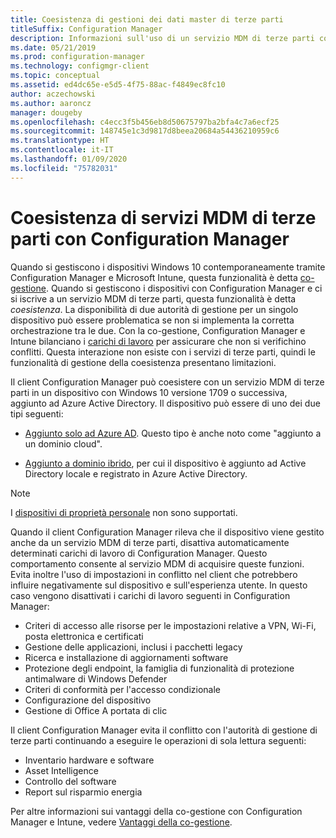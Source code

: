 ```yaml
---
title: Coesistenza di gestioni dei dati master di terze parti
titleSuffix: Configuration Manager
description: Informazioni sull'uso di un servizio MDM di terze parti con Configuration Manager
ms.date: 05/21/2019
ms.prod: configuration-manager
ms.technology: configmgr-client
ms.topic: conceptual
ms.assetid: ed4dc65e-e5d5-4f75-88ac-f4849ec8fc10
author: aczechowski
ms.author: aaroncz
manager: dougeby
ms.openlocfilehash: c4ecc3f5b456eb8d50675797ba2bfa4c7a6ecf25
ms.sourcegitcommit: 148745e1c3d9817d8beea20684a54436210959c6
ms.translationtype: HT
ms.contentlocale: it-IT
ms.lasthandoff: 01/09/2020
ms.locfileid: "75782031"
---
```

# <a name="third-party-mdm-coexistence-with-configuration-manager"></a>Coesistenza di servizi MDM di terze parti con Configuration Manager

Quando si gestiscono i dispositivi Windows 10 contemporaneamente tramite Configuration Manager e Microsoft Intune, questa funzionalità è detta [co-gestione](/sccm/comanage/overview). Quando si gestiscono i dispositivi con Configuration Manager e ci si iscrive a un servizio MDM di terze parti, questa funzionalità è detta *coesistenza*. La disponibilità di due autorità di gestione per un singolo dispositivo può essere problematica se non si implementa la corretta orchestrazione tra le due. Con la co-gestione, Configuration Manager e Intune bilanciano i [carichi di lavoro](/sccm/comanage/workloads) per assicurare che non si verifichino conflitti. Questa interazione non esiste con i servizi di terze parti, quindi le funzionalità di gestione della coesistenza presentano limitazioni.

Il client Configuration Manager può coesistere con un servizio MDM di terze parti in un dispositivo con Windows 10 versione 1709 o successiva, aggiunto ad Azure Active Directory. Il dispositivo può essere di uno dei due tipi seguenti:

- [Aggiunto solo ad Azure AD](https://docs.microsoft.com/azure/active-directory/devices/azureadjoin-plan). Questo tipo è anche noto come "aggiunto a un dominio cloud".  

- [Aggiunto a dominio ibrido](https://docs.microsoft.com/azure/active-directory/devices/hybrid-azuread-join-plan), per cui il dispositivo è aggiunto ad Active Directory locale e registrato in Azure Active Directory.  

> [!Note]  
> I [dispositivi di proprietà personale](https://docs.microsoft.com/windows/client-management/mdm/mdm-enrollment-of-windows-devices#connecting-personally-owned-devices-bring-your-own-device) non sono supportati.  

Quando il client Configuration Manager rileva che il dispositivo viene gestito anche da un servizio MDM di terze parti, disattiva automaticamente determinati carichi di lavoro di Configuration Manager. Questo comportamento consente al servizio MDM di acquisire queste funzioni. Evita inoltre l'uso di impostazioni in conflitto nel client che potrebbero influire negativamente sul dispositivo e sull'esperienza utente. In questo caso vengono disattivati i carichi di lavoro seguenti in Configuration Manager:

- Criteri di accesso alle risorse per le impostazioni relative a VPN, Wi-Fi, posta elettronica e certificati
- Gestione delle applicazioni, inclusi i pacchetti legacy
- Ricerca e installazione di aggiornamenti software
- Protezione degli endpoint, la famiglia di funzionalità di protezione antimalware di Windows Defender
- Criteri di conformità per l'accesso condizionale
- Configurazione del dispositivo
- Gestione di Office A portata di clic

Il client Configuration Manager evita il conflitto con l'autorità di gestione di terze parti continuando a eseguire le operazioni di sola lettura seguenti:

- Inventario hardware e software
- Asset Intelligence
- Controllo del software
- Report sul risparmio energia

Per altre informazioni sui vantaggi della co-gestione con Configuration Manager e Intune, vedere [Vantaggi della co-gestione](/sccm/comanage/overview#benefits).
